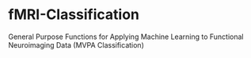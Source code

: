# fMRI-Classification
General Purpose Functions for Applying Machine Learning to Functional Neuroimaging Data (MVPA Classification)
